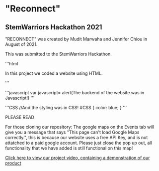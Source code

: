 # "Reconnect"
## StemWarriors Hackathon 2021
"RECONNECT" was created by Mudit Marwaha and Jennifer Chiou in August of 2021. 

This was submitted to the StemWarriors Hackathon.

'''html
<p id="CSS">In this project we coded a website using HTML.</p>
'''

'''javascript
var javascript= alert(The backend of the website was in Javascript!)
'''

'''CSS
  //And the styling was in CSS!
  #CSS
  {
    color: blue;
  }
'''

PLEASE READ

For those cloning our repository:
The google maps on the Events tab will give you a message that says "This page can't load Google Maps correctly.", this is because our website uses a free API Key, and is not attatched to a paid google account. Please just close the pop up out, all functionality that we have added is still functional on this map!

[Click here to view our project video, containing a demonstration of our product](https://youtu.be/-q02gbphkt4)
